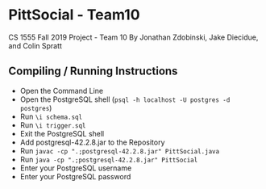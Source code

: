# PittSocial - Team10
CS 1555 Fall 2019 Project - Team 10
By Jonathan Zdobinski, Jake Diecidue, and Colin Spratt

## Compiling / Running Instructions
 - Open the Command Line
 - Open the PostgreSQL shell (`psql -h localhost -U postgres -d postgres`)
 - Run `\i schema.sql`
 - Run `\i trigger.sql`
 - Exit the PostgreSQL shell
 - Add postgresql-42.2.8.jar to the Repository
 - Run `javac -cp ".;postgresql-42.2.8.jar" PittSocial.java`
 - Run `java -cp ".;postgresql-42.2.8.jar" PittSocial`
 - Enter your PostgreSQL username
 - Enter your PostgreSQL password
